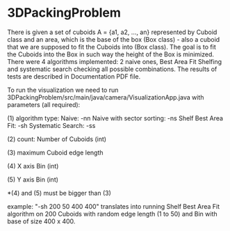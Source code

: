 # 3DPackingProblem

There is given a set of cuboids A = {a1, a2, ..., an} represented by Cuboid class and an area, which is the base of the box (Box class) - also a cuboid that we are supposed to fit the Cuboids into (Box class). The goal is to fit the Cuboids into the Box in such way the height of the Box is minimized. There were 4 algorithms implemented: 2 naive ones, Best Area Fit Shelfing and systematic search checking all possible combinations. The results of tests are described in Documentation PDF file. 

To run the visualization we need to run 3DPackingProblem/src/main/java/camera/VisualizationApp.java
with parameters (all required):

(1) algorithm type:
Naive:                      -nn
Naive with sector sorting:  -ns
Shelf Best Area Fit:        -sh
Systematic Search:          -ss

(2) count:
Number of Cuboids (int)

(3) maximum Cuboid edge length

(4) X axis Bin (int)

(5) Y axis Bin (int)

*(4) and (5) must be bigger than (3)

example:
"-sh 200 50 400 400"
translates into running Shelf Best Area Fit algorithm on 200 Cuboids with random edge length (1 to 50) and Bin with base of size 400 x 400. 


